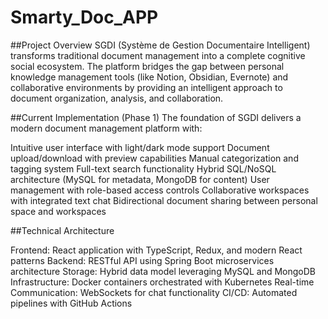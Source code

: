 # Smarty_Doc_APP

##Project Overview
SGDI (Système de Gestion Documentaire Intelligent) transforms traditional document management into a complete cognitive social ecosystem. The platform bridges the gap between personal knowledge management tools (like Notion, Obsidian, Evernote) and collaborative environments by providing an intelligent approach to document organization, analysis, and collaboration.

##Current Implementation (Phase 1)
The foundation of SGDI delivers a modern document management platform with:

Intuitive user interface with light/dark mode support
Document upload/download with preview capabilities
Manual categorization and tagging system
Full-text search functionality
Hybrid SQL/NoSQL architecture (MySQL for metadata, MongoDB for content)
User management with role-based access controls
Collaborative workspaces with integrated text chat
Bidirectional document sharing between personal space and workspaces

##Technical Architecture

Frontend: React application with TypeScript, Redux, and modern React patterns
Backend: RESTful API using Spring Boot microservices architecture
Storage: Hybrid data model leveraging MySQL and MongoDB
Infrastructure: Docker containers orchestrated with Kubernetes
Real-time Communication: WebSockets for chat functionality
CI/CD: Automated pipelines with GitHub Actions
